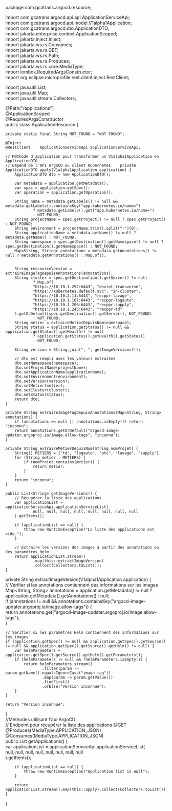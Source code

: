 package com.gcatrans.argocd.resource;  
  
import com.gcatrans.argocd.api.api.ApplicationServiceApi;  
import com.gcatrans.argocd.api.model.V1alpha1Application;  
import com.gcatrans.argocd.dto.ApplicationDTO;  
import jakarta.enterprise.context.ApplicationScoped;  
import jakarta.inject.Inject;  
import jakarta.ws.rs.Consumes;  
import jakarta.ws.rs.GET;  
import jakarta.ws.rs.Path;  
import jakarta.ws.rs.Produces;  
import jakarta.ws.rs.core.MediaType;  
import lombok.RequiredArgsConstructor;  
import org.eclipse.microprofile.rest.client.inject.RestClient;  
  
import java.util.List;  
import java.util.Map;  
import java.util.stream.Collectors;  
  
@Path("/applications")  
@ApplicationScoped  
@RequiredArgsConstructor  
public class ApplicationResource {  
  
    private static final String NOT_FOUND = "NOT FOUND";  
  
    @Inject  
    @RestClient    ApplicationServiceApi applicationServiceApi;  
  
    // Méthode d'application pour transformer un V1alpha1Application en ApplicationDTO  
    // Dépend de l'API ArgoCD ou client Kubernetes    private ApplicationDTO apply(V1alpha1Application application) {  
        ApplicationDTO dto = new ApplicationDTO();  
  
        var metadata = application.getMetadata();  
        var spec = application.getSpec();  
        var operation = application.getOperation();  
  
        String name = metadata.getLabels() != null && metadata.getLabels().containsKey("app.kubernetes.io/name=")  
                ? metadata.getLabels().get("app.kubernetes.io/name=")  
                : NOT_FOUND;  
        String projectName = spec.getProject() != null ? spec.getProject() : NOT_FOUND;  
        String environment = projectName.trim().split("-")[0];  
        String applicationName = metadata.getName() != null ? metadata.getName() : NOT_FOUND;  
        String namespace = spec.getDestination().getNamespace() != null ? spec.getDestination().getNamespace() : NOT_FOUND;  
        Map<String, String> annotations = metadata.getAnnotations() != null ? metadata.getAnnotations() : Map.of();  
  
  
        String ressourceVersion = extraireImageTagDepuisAnnotations(annotations);  
        String cluster = spec.getDestination().getServer() != null  
                ? Map.of(  
                "https://10.10.1.252:6443", "devint-transverse",  
                "https://kubernetes.default.svc", "in-cluster",  
                "https://10.10.2.11:6443", "recppr-lavage",  
                "https://10.10.1.167:6443", "recppr-logauto",  
                "https://10.10.1.206:6443", "recppr-supply",  
                "https://10.10.1.245:6443", "recppr-td"  
        ).getOrDefault(spec.getDestination().getServer(), NOT_FOUND)  
                : NOT_FOUND;  
        String metier = extraireMetierDepuisNom(namespace);  
        String status = application.getStatus() != null && application.getStatus().getHealth() != null  
                ? application.getStatus().getHealth().getStatus()  
                : NOT_FOUND;  
  
        String version = String.join(", ", getImageVersions());  
  
        // dto est rempli avec les valeurs extraites  
        dto.setNamespace(namespace);  
        dto.setProjectName(projectName);  
        dto.setApplicationName(applicationName);  
        dto.setEnvironment(environment);  
        dto.setVersion(version);  
        dto.setMetier(metier);  
        dto.setCluster(cluster);  
        dto.setStatus(status);  
        return dto;  
    }  
  
    private String extraireImageTagDepuisAnnotations(Map<String, String> annotations) {  
        if (annotations == null || annotations.isEmpty()) return "inconnu";  
        return annotations.getOrDefault("argocd-image-updater.argoproj.io/image.allow-tags", "inconnu");  
    }  
  
    private String extraireMetierDepuisNom(String nomProjet) {  
        String[] METIERS = {"td", "logauto", "otc", "lavage", "supply"};  
        for (String metier : METIERS) {  
            if (nomProjet.contains(metier)) {  
                return metier;  
            }  
        }  
        return "inconnu";  
    }  
  
    public List<String> getImageVersions() {  
        // Récupérer la liste des applications  
        var applicationList = applicationServiceApi.applicationServiceList(  
                null, null, null, null, null, null, null, null  
        ).getItems();  
  
        if (applicationList == null) {  
            throw new RuntimeException("La liste des applications est vide.");  
        }  
  
        // Extraire les versions des images à partir des annotations ou des paramètres Helm  
        return applicationList.stream()  
                .map(this::extractImageVersion)  
                .collect(Collectors.toList());  
    }  
  
private String extractImageVersion(V1alpha1Application application) {  
    // Vérifier si les annotations contiennent des informations sur les images  
    Map<String, String> annotations = application.getMetadata() != null ? application.getMetadata().getAnnotations() : null;  
    if (annotations != null && annotations.containsKey("argocd-image-updater.argoproj.io/image.allow-tags")) {  
        return annotations.get("argocd-image-updater.argoproj.io/image.allow-tags");  
    }  
  
    // Vérifier si les paramètres Helm contiennent des informations sur les images  
    if (application.getSpec() != null && application.getSpec().getSource() != null && application.getSpec().getSource().getHelm() != null) {  
        var helmParameters = application.getSpec().getSource().getHelm().getParameters();  
        if (helmParameters != null && !helmParameters.isEmpty()) {  
            return helmParameters.stream()  
                    .filter(param -> param.getName().equalsIgnoreCase("image.tag"))  
                    .map(param -> param.getValue())  
                    .findFirst()  
                    .orElse("Version inconnue");  
        }  
    }  
  
    return "Version inconnue";  
}  
    //Méthodes utilisant l'api ArgoCD  
    // Endpoint pour récupérer la liste des applications    @GET  
    @Produces(MediaType.APPLICATION_JSON)  
    @Consumes(MediaType.APPLICATION_JSON)  
    public List<ApplicationDTO> getApplications() {  
        var applicationList = applicationServiceApi.applicationServiceList(  
                null, null, null, null, null, null, null, null  
        ).getItems();  
  
        if (applicationList == null) {  
            throw new RuntimeException("Application list is null");  
        }  
  
        return applicationList.stream().map(this::apply).collect(Collectors.toList());  
    }  
}  
